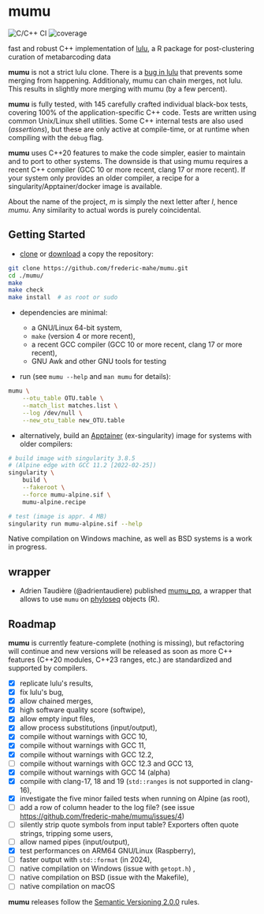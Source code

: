 # mumu

![C/C++ CI](https://github.com/frederic-mahe/mumu/workflows/C/C++%20CI/badge.svg)
![coverage](https://github.com/frederic-mahe/mumu/workflows/code%20coverage/badge.svg)

fast and robust C++ implementation of
[lulu](https://github.com/tobiasgf/lulu), a R package for
post-clustering curation of metabarcoding data

**mumu** is not a strict lulu clone. There is a [bug in
lulu](https://github.com/tobiasgf/lulu/issues/8) that prevents some
merging from happening. Additionaly, mumu can chain merges, not
lulu. This results in slightly more merging with mumu (by a few
percent).

**mumu** is fully tested, with 145 carefully crafted individual
black-box tests, covering 100% of the application-specific C++
code. Tests are written using common Unix/Linux shell utilities. Some
C++ internal tests are also used (_assertions_), but these are only
active at compile-time, or at runtime when compiling with the `debug`
flag.

**mumu** uses C++20 features to make the code simpler, easier to
maintain and to port to other systems. The downside is that using mumu
requires a recent C++ compiler (GCC 10 or more recent, clang 17 or
more recent). If your system only provides an older compiler, a recipe
for a singularity/Apptainer/docker image is available.

About the name of the project, *m* is simply the next letter after
*l*, hence *mumu*. Any similarity to actual words is purely
coincidental.


## Getting Started

- [clone](https://github.com/frederic-mahe/mumu.git) or
  [download](https://github.com/frederic-mahe/mumu/archive/refs/heads/main.zip)
  a copy the repository:

```sh
git clone https://github.com/frederic-mahe/mumu.git
cd ./mumu/
make
make check
make install  # as root or sudo
```

- dependencies are minimal:
  - a GNU/Linux 64-bit system,
  - `make` (version 4 or more recent),
  - a recent GCC compiler (GCC 10 or more recent, clang 17 or more recent),
  - GNU Awk and other GNU tools for testing

- run (see `mumu --help` and `man mumu` for details):

```sh
mumu \
    --otu_table OTU.table \
    --match_list matches.list \
    --log /dev/null \
    --new_otu_table new_OTU.table
```

- alternatively, build an [Apptainer](http://apptainer.org/)
  (ex-singularity) image for systems with older compilers:

```sh
# build image with singularity 3.8.5
# (Alpine edge with GCC 11.2 [2022-02-25])
singularity \
    build \
    --fakeroot \
    --force mumu-alpine.sif \
    mumu-alpine.recipe

# test (image is appr. 4 MB)
singularity run mumu-alpine.sif --help
```

Native compilation on Windows machine, as well as BSD systems is a
work in progress.


## wrapper

- Adrien Taudière (@adrientaudiere) published
  [mumu_pq](https://adrientaudiere.github.io/MiscMetabar/reference/mumu_pq.html),
  a wrapper that allows to use `mumu` on
  [phyloseq](https://joey711.github.io/phyloseq/) objects (R).


## Roadmap

**mumu** is currently feature-complete (nothing is missing), but
refactoring will continue and new versions will be released as soon as
more C++ features (C++20 modules, C++23 ranges, etc.) are standardized
and supported by compilers.

- [x] replicate lulu's results,
- [x] fix lulu's bug,
- [x] allow chained merges,
- [x] high software quality score (softwipe),
- [x] allow empty input files,
- [x] allow process substitutions (input/output),
- [x] compile without warnings with GCC 10,
- [x] compile without warnings with GCC 11,
- [x] compile without warnings with GCC 12.2,
- [ ] compile without warnings with GCC 12.3 and GCC 13,
- [x] compile without warnings with GCC 14 (alpha)
- [x] compile with clang-17, 18 and 19 (`std::ranges` is not supported in clang-16),
- [x] investigate the five minor failed tests when running on Alpine (as root),
- [ ] add a row of column header to the log file? (see issue https://github.com/frederic-mahe/mumu/issues/4)
- [ ] silently strip quote symbols from input table? Exporters often
      quote strings, tripping some users,
- [ ] allow named pipes (input/output),
- [x] test performances on ARM64 GNU/Linux (Raspberry),
- [ ] faster output with `std::format` (in 2024),
- [ ] native compilation on Windows (issue with `getopt.h`) ,
- [ ] native compilation on BSD (issue with the Makefile),
- [ ] native compilation on macOS

**mumu** releases follow the [Semantic Versioning
2.0.0](http://semver.org/spec/v2.0.0.html) rules.
